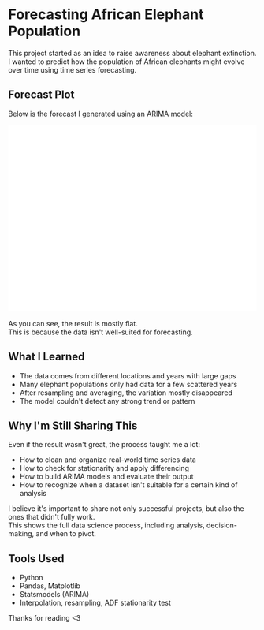 # Forecasting African Elephant Population

This project started as an idea to raise awareness about elephant extinction.  
I wanted to predict how the population of African elephants might evolve over time using time series forecasting.

## Forecast Plot

Below is the forecast I generated using an ARIMA model:

![Forecast Plot](/data/processed/elephant_forecast.png)

As you can see, the result is mostly flat.  
This is because the data isn't well-suited for forecasting.

## What I Learned

- The data comes from different locations and years with large gaps
- Many elephant populations only had data for a few scattered years
- After resampling and averaging, the variation mostly disappeared
- The model couldn't detect any strong trend or pattern

## Why I'm Still Sharing This

Even if the result wasn't great, the process taught me a lot:
- How to clean and organize real-world time series data
- How to check for stationarity and apply differencing
- How to build ARIMA models and evaluate their output
- How to recognize when a dataset isn't suitable for a certain kind of analysis

I believe it's important to share not only successful projects, but also the ones that didn't fully work.  
This shows the full data science process, including analysis, decision-making, and when to pivot.

## Tools Used

- Python
- Pandas, Matplotlib
- Statsmodels (ARIMA)
- Interpolation, resampling, ADF stationarity test

Thanks for reading <3